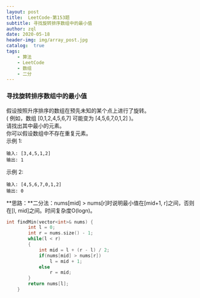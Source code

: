 ```yaml
---
layout: post
title:  LeetCode-第153题
subtitle: 寻找旋转排序数组中的最小值
author: zql
date: 2020-05-18
header-img: img/array_post.jpg
catalog:  true
tags:
    - 算法
    - LeetCode
    - 数组
    - 二分
---
```

### 寻找旋转排序数组中的最小值  
假设按照升序排序的数组在预先未知的某个点上进行了旋转。  
( 例如，数组 [0,1,2,4,5,6,7] 可能变为 [4,5,6,7,0,1,2] )。  
请找出其中最小的元素。  
你可以假设数组中不存在重复元素。  
示例 1:  
```
输入: [3,4,5,1,2]
输出: 1
```
示例 2:  
```
输入: [4,5,6,7,0,1,2]
输出: 0
```
**思路：**二分法：nums[mid] > nums[r]时说明最小值在[mid+1, r]之间，否则在[l, mid]之间。时间复杂度O(logn)。  
```c++
int findMin(vector<int>& nums) {
        int l = 0;
        int r = nums.size() - 1;
        while(l < r)
        {
            int mid = l + (r - l) / 2;
            if(nums[mid] > nums[r])
                l = mid + 1;
            else
                r = mid;
        }
        return nums[l];
    }
```
